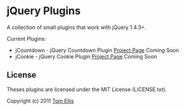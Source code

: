 # jQuery Plugins

A collection of small plugins that work with jQuery 1.4.3+.

Current Plugins:

* jCountdown - jQuery Countdown Plugin [Project Page](http://www.webmuse.co.uk/?p=110) Coming Soon
* jCookie - jQuery Cookie Plugin [Project Page](http://www.webmuse.co.uk/category/project/jcookie-jquery-cookie-plugin/) Coming Soon

## License

Theses plugins are licensed under the MIT License (LICENSE.txt).

Copyright (c) 2011 [Tom Ellis](http://www.webmuse.co.uk/)
